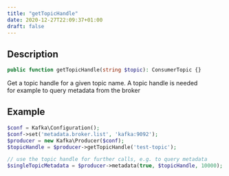 ```yaml
---
title: "getTopicHandle"
date: 2020-12-27T22:09:37+01:00
draft: false
---
```

## Description
```php
public function getTopicHandle(string $topic): ConsumerTopic {}
```
Get a topic handle for a given topic name. A topic handle is needed  
for example to query metadata from the broker
## Example
```php
$conf = Kafka\Configuration();
$conf->set('metadata.broker.list', 'kafka:9092');
$producer = new Kafka\Producer($conf);
$topicHandle = $producer->getTopicHandle('test-topic');

// use the topic handle for further calls, e.g. to query metadata
$singleTopicMetadata = $producer->metadata(true, $topicHandle, 10000);
```